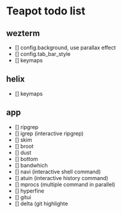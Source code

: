# Teapot todo list

## wezterm
- [] config.background, use parallax effect
- [] config.tab_bar_style 
- [] keymaps

## helix
- [] keymaps 

## app
- [] ripgrep
- [] igrep (interactive ripgrep)
- [] skim
- [] broot
- [] dust
- [] bottom
- [] bandwhich
- [] navi (interactive shell command)
- [] atuin (interactive history command)
- [] mprocs (multiple command in parallel)
- [] hyperfine
- [] gitui
- [] delta (git highlighte
